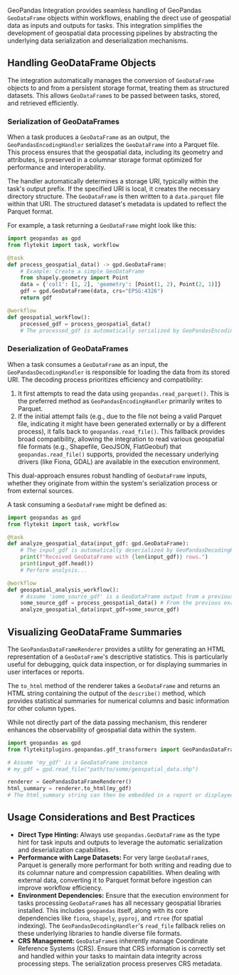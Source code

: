 
<!--
help_text: ''
key: summary_geopandas_integration_1ea83996-bbfa-45e4-a2c4-30f813e9c0fd
modules:
- flytekitplugins.geopandas.gdf_transformers
questions_to_answer: []
type: summary

-->
GeoPandas Integration provides seamless handling of GeoPandas `GeoDataFrame` objects within workflows, enabling the direct use of geospatial data as inputs and outputs for tasks. This integration simplifies the development of geospatial data processing pipelines by abstracting the underlying data serialization and deserialization mechanisms.

## Handling GeoDataFrame Objects

The integration automatically manages the conversion of `GeoDataFrame` objects to and from a persistent storage format, treating them as structured datasets. This allows `GeoDataFrame`s to be passed between tasks, stored, and retrieved efficiently.

### Serialization of GeoDataFrames

When a task produces a `GeoDataFrame` as an output, the `GeoPandasEncodingHandler` serializes the `GeoDataFrame` into a Parquet file. This process ensures that the geospatial data, including its geometry and attributes, is preserved in a columnar storage format optimized for performance and interoperability.

The handler automatically determines a storage URI, typically within the task's output prefix. If the specified URI is local, it creates the necessary directory structure. The `GeoDataFrame` is then written to a `data.parquet` file within that URI. The structured dataset's metadata is updated to reflect the Parquet format.

For example, a task returning a `GeoDataFrame` might look like this:

```python
import geopandas as gpd
from flytekit import task, workflow

@task
def process_geospatial_data() -> gpd.GeoDataFrame:
    # Example: Create a simple GeoDataFrame
    from shapely.geometry import Point
    data = {'col1': [1, 2], 'geometry': [Point(1, 2), Point(2, 1)]}
    gdf = gpd.GeoDataFrame(data, crs="EPSG:4326")
    return gdf

@workflow
def geospatial_workflow():
    processed_gdf = process_geospatial_data()
    # The processed_gdf is automatically serialized by GeoPandasEncodingHandler
```

### Deserialization of GeoDataFrames

When a task consumes a `GeoDataFrame` as an input, the `GeoPandasDecodingHandler` is responsible for loading the data from its stored URI. The decoding process prioritizes efficiency and compatibility:

1.  It first attempts to read the data using `geopandas.read_parquet()`. This is the preferred method as `GeoPandasEncodingHandler` primarily writes to Parquet.
2.  If the initial attempt fails (e.g., due to the file not being a valid Parquet file, indicating it might have been generated externally or by a different process), it falls back to `geopandas.read_file()`. This fallback provides broad compatibility, allowing the integration to read various geospatial file formats (e.g., Shapefile, GeoJSON, FlatGeobuf) that `geopandas.read_file()` supports, provided the necessary underlying drivers (like Fiona, GDAL) are available in the execution environment.

This dual-approach ensures robust handling of `GeoDataFrame` inputs, whether they originate from within the system's serialization process or from external sources.

A task consuming a `GeoDataFrame` might be defined as:

```python
import geopandas as gpd
from flytekit import task, workflow

@task
def analyze_geospatial_data(input_gdf: gpd.GeoDataFrame):
    # The input_gdf is automatically deserialized by GeoPandasDecodingHandler
    print(f"Received GeoDataFrame with {len(input_gdf)} rows.")
    print(input_gdf.head())
    # Perform analysis...

@workflow
def geospatial_analysis_workflow():
    # Assume 'some_source_gdf' is a GeoDataFrame output from a previous task or an external source
    some_source_gdf = process_geospatial_data() # From the previous example
    analyze_geospatial_data(input_gdf=some_source_gdf)
```

## Visualizing GeoDataFrame Summaries

The `GeoPandasDataFrameRenderer` provides a utility for generating an HTML representation of a `GeoDataFrame`'s descriptive statistics. This is particularly useful for debugging, quick data inspection, or for displaying summaries in user interfaces or reports.

The `to_html` method of the renderer takes a `GeoDataFrame` and returns an HTML string containing the output of the `describe()` method, which provides statistical summaries for numerical columns and basic information for other column types.

While not directly part of the data passing mechanism, this renderer enhances the observability of geospatial data within the system.

```python
import geopandas as gpd
from flytekitplugins.geopandas.gdf_transformers import GeoPandasDataFrameRenderer

# Assume 'my_gdf' is a GeoDataFrame instance
# my_gdf = gpd.read_file("path/to/some/geospatial_data.shp")

renderer = GeoPandasDataFrameRenderer()
html_summary = renderer.to_html(my_gdf)
# The html_summary string can then be embedded in a report or displayed in a web interface.
```

## Usage Considerations and Best Practices

*   **Direct Type Hinting:** Always use `geopandas.GeoDataFrame` as the type hint for task inputs and outputs to leverage the automatic serialization and deserialization capabilities.
*   **Performance with Large Datasets:** For very large `GeoDataFrame`s, Parquet is generally more performant for both writing and reading due to its columnar nature and compression capabilities. When dealing with external data, converting it to Parquet format before ingestion can improve workflow efficiency.
*   **Environment Dependencies:** Ensure that the execution environment for tasks processing `GeoDataFrame`s has all necessary geospatial libraries installed. This includes `geopandas` itself, along with its core dependencies like `fiona`, `shapely`, `pyproj`, and `rtree` (for spatial indexing). The `GeoPandasDecodingHandler`'s `read_file` fallback relies on these underlying libraries to handle diverse file formats.
*   **CRS Management:** `GeoDataFrame`s inherently manage Coordinate Reference Systems (CRS). Ensure that CRS information is correctly set and handled within your tasks to maintain data integrity across processing steps. The serialization process preserves CRS metadata.
<!--
key: summary_geopandas_integration_1ea83996-bbfa-45e4-a2c4-30f813e9c0fd
type: summary_end

-->
<!--
code_unit: flytekitplugins.geopandas.examples.geopandas_dataframe_example
code_unit_type: class
help_text: ''
key: example_9ec59c28-e27b-4659-bb85-3db6320f0f08
type: example

-->